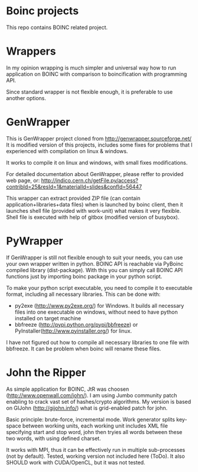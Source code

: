 Boinc projects
=====

This repo contains BOINC related project.

Wrappers
=====
In my opinion wrapping is much simpler and universal way how to run application on BOINC with comparison to boincification with programming API.

Since standard wrapper is not flexible enough, it is preferable to use another options.

GenWrapper
=====
This is GenWrapper project cloned from http://genwrapper.sourceforge.net/
It is modified version of this projects, includes some fixes for problems that I experienced with compilation on linux & windows.

It works to compile it on linux and windows, with small fixes modifications. 

For detailed documentation about GenWrapper, please reffer to provided web page, or:
http://indico.cern.ch/getFile.py/access?contribId=25&resId=1&materialId=slides&confId=56447

This wrapper can extract provided ZIP file (can contain application+libraries+data files) when is launched by boinc client, then it launches shell file (provided with work-unit) what makes it very flexible.
Shell file is executed with help of gitbox (modified version of busybox).

PyWrapper
=====
If GenWrapper is still not flexible enough to suit your needs, you can use your own wrapper written in python. 
BOINC API is reachable via PyBoinc compiled library (dist-package). With this you can simply call BOINC API functions just by importing boinc package in your python script.

To make your python script executable, you need to compile it to executable format, including all necessary libraries.
This can be done with:
* py2exe (http://www.py2exe.org/) for Windows. It builds all necessary files into one executable on windows, without need to have python installed on target machine
* bbfreeze (http://pypi.python.org/pypi/bbfreeze) or PyInstaller(http://www.pyinstaller.org/) for linux.

I have not figured out how to compile all necessary libraries to one file with bbfreeze. It can be problem when boinc will rename these files.

John the Ripper
=====
As simple application for BOINC, JtR was choosen (http://www.openwall.com/john/).
I am using  Jumbo community patch enabling to crack vast set of hashes/crypto algorithms.
My version is based on GIJohn (http://gijohn.info/) what is grid-enabled patch for john.

Basic principle: brute-force, incremental mode.
Work generator splits key-space between working units, each working unit includes XML file specifying start and stop word, john then tryies all words between these two words, with using defined charset.

It works with MPI, thus it can be effectively run in multiple sub-processes (not by default). Tested, working version not included here (ToDo).
It also SHOULD work with CUDA/OpenCL, but it was not tested.

